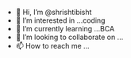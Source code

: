 - 👋 Hi, I’m @shrishtibisht
- 👀 I’m interested in ...coding 
- 🌱 I’m currently learning ...BCA
- 💞️ I’m looking to collaborate on ...
- 📫 How to reach me ...

<!---
shrishtibisht is a ✨ special ✨ repository because its `README.md` (this file) appears on your GitHub profile.
You can click the Preview link to take a look at your changes.
--->

